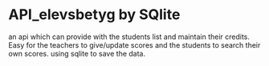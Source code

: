 # API_elevsbetyg by SQlite
an api which can provide with the students list and maintain their credits. Easy for the teachers to give/update scores and the students to search their own scores.
using sqlite to save the data.
